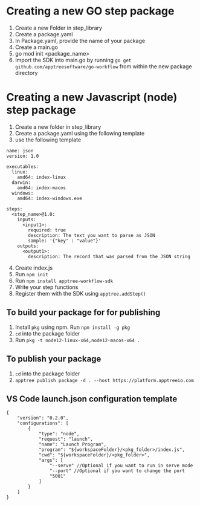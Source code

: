 # Creating a new GO step package

1. Create a new Folder in step_library
2. Create a package.yaml
3. In Package.yaml, provide the name of your package
4. Create a main.go
5. go mod init <package_name>
6. Import the SDK into main.go by running `go get github.com/apptreesoftware/go-workflow` from within the new package directory

# Creating a new Javascript (node) step package

1. Create a new folder in step_library
2. Create a package.yaml using the following template
3. use the following template
```
name: json
version: 1.0

executables:
  linux:
    amd64: index-linux
  darwin:
    amd64: index-macos
  windows:
    amd64: index-windows.exe

steps:
  <step_name>@1.0:
    inputs:
      <input1>:
        required: true
        description: The text you want to parse as JSON
        sample: '{"key" : "value"}'
    outputs:
      <output1>:
        description: The record that was parsed from the JSON string

```
4. Create index.js
5. Run `npm init`
6. Run `npm install apptree-workflow-sdk`
7. Write your step functions
8. Register them with the SDK using `apptree.addStep()`

## To build your package for for publishing
1. Install `pkg` using npm. Run `npm install -g pkg`
2. `cd` into the package folder
3. Run `pkg -t node12-linux-x64,node12-macos-x64 .`

## To publish your package
1. `cd` into the package folder
2. `apptree publish package -d . --host https://platform.apptreeio.com`

## VS Code launch.json configuration template

```
{
    "version": "0.2.0",
    "configurations": [
        {
            "type": "node",
            "request": "launch",
            "name": "Launch Program",
            "program": "${workspaceFolder}/<pkg_folder>/index.js",
            "cwd": "${workspaceFolder}/<pkg_folder>",
            "args": [
                "--serve" //Optional if you want to run in serve mode
                "--port" //Optional if you want to change the port
                "5001"
            ]
        }
    ]
}
```